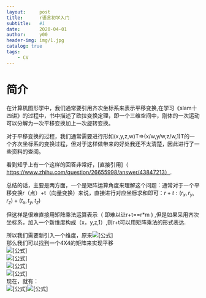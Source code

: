 ```yaml
---
layout:     post
title:      r语言初学入门
subtitle:   #1
date:       2020-04-01
author:     y00
header-img: img/1.jpg
catalog: true
tags:
    - CV
---
```


# 简介
在计算机图形学中，我们通常要引用齐次坐标系来表示平移变换,在学习《slam十四讲》的过程中，书中描述了欧拉变换定理，即一个三维空间中，刚体的一次运动可以分解为一次平移变换加上一次旋转变换。

对于平移变换的过程，我们通常需要进行形如(x,y,z,w)T=>(x/w,y/w,z/w,1)T的一个齐次坐标系的变换过程，但对于这样做带来的好处我还不太清楚，因此进行了一些资料的查阅。

看到知乎上有一个这样的回答非常好，[直接引用]（
https://www.zhihu.com/question/26655998/answer/43847213）.

总结的话，主要是两方面，一个是矩阵运算角度来理解这个问题：通常对于一个平移变换r（点）+t（向量变换）来说，直接进行对应坐标求和即可：$r+t:(r_x,r_y,r_z)+(t_x,t_y,t_z)$

但这样是很难直接用矩阵乘法运算表示（ 即难以让r+t==r*m ) ,但是如果采用齐次坐标系，加入一个新维度构成（x，y,z,1）,则r+t可以用矩阵乘法的形式表达.

<p>所以我们需要新引入一个维度，原来<img src="https://www.zhihu.com/equation?tex=r+%3D+%5B+r_%7Bx%7D%2C+r_%7By%7D%2C+r_%7Bz%7D%2C1%5D+" alt="[公式]" eeimg="1" data-formula="r = [ r_{x}, r_{y}, r_{z},1] "><br>那么我们可以找到一个4X4的矩阵来实现平移<br><img src="https://www.zhihu.com/equation?tex=%5Cleft%5B+1%2C0%2C0%2C0+%5Cright%5D" alt="[公式]" eeimg="1" data-formula="\left[ 1,0,0,0 \right]"><br><img src="https://www.zhihu.com/equation?tex=%5Cleft%5B+0%2C1%2C0%2C0+%5Cright%5D" alt="[公式]" eeimg="1" data-formula="\left[ 0,1,0,0 \right]"><br><img src="https://www.zhihu.com/equation?tex=%5Cleft%5B+0%2C0%2C1%2C0+%5Cright%5D" alt="[公式]" eeimg="1" data-formula="\left[ 0,0,1,0 \right]"><br><img src="https://www.zhihu.com/equation?tex=%5Cleft%5B+t_%7Bx%7D+%2Ct_%7By%7D%2Ct_%7Bz%7D%2C1+%5Cright%5D" alt="[公式]" eeimg="1" data-formula="\left[ t_{x} ,t_{y},t_{z},1 \right]"><br>现在，就有：<br><img src="https://www.zhihu.com/equation?tex=r%5Ccdot+m+%3D+" alt="[公式]" eeimg="1" data-formula="r\cdot m = "><img src="https://www.zhihu.com/equation?tex=r+%2B+t+%3D%5B+r_%7Bx%7D%2Bt_%7Bx%7D%2C+r_%7By%7D%2Bt_%7By%7D%2C+r_%7Bz%7D%2Bt_%7Bz%7D%2C+1%5D+" alt="[公式]" eeimg="1" data-formula="r + t =[ r_{x}+t_{x}, r_{y}+t_{y}, r_{z}+t_{z}, 1] "></p>

